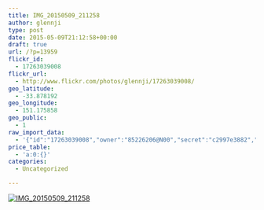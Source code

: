 ```yaml
---
title: IMG_20150509_211258
author: glennji
type: post
date: 2015-05-09T21:12:58+00:00
draft: true
url: /?p=13959
flickr_id:
  - 17263039008
flickr_url:
  - http://www.flickr.com/photos/glennji/17263039008/
geo_latitude:
  - -33.878192
geo_longitude:
  - 151.175858
geo_public:
  - 1
raw_import_data:
  - '{"id":"17263039008","owner":"85226206@N00","secret":"c2997e3882","server":"8847","farm":9,"title":"IMG_20150509_211258","ispublic":0,"isfriend":0,"isfamily":0,"description":{"_content":""},"dateupload":"1431170191","lastupdate":"1431170201","datetaken":"2015-05-09 21:12:58","datetakengranularity":"0","datetakenunknown":"0","ownername":"glennji","tags":"","machine_tags":"","originalsecret":"aac865defa","originalformat":"jpg","latitude":"-33.878192","longitude":"151.175858","accuracy":"16","context":0,"place_id":"qRcYmO1QUrMZuclZ","woeid":"1094076","geo_is_family":0,"geo_is_friend":0,"geo_is_contact":0,"geo_is_public":0,"media":"photo","media_status":"ready","url_o":"https://farm9.staticflickr.com/8847/17263039008_aac865defa_o.jpg","height_o":"4160","width_o":"3120"}'
price_table:
  - 'a:0:{}'
categories:
  - Uncategorized

---
```

<p class="flickr-image">
  <a href="http://www.flickr.com/photos/glennji/17263039008/" class="flickr-link"><img src="http://i2.wp.com/glennji.com/wp-content/uploads/2015/05/17263039008_aac865defa_o.jpg?fit=1024%2C1024" width="" height="" alt="IMG_20150509_211258" class="keyring-img" /></a>
</p>

